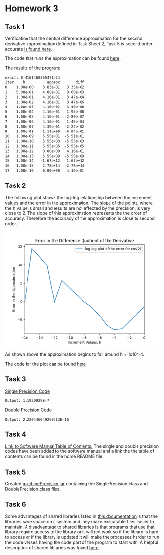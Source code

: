 # Homework 3

## Task 1

Verification that the central difference approximation for the second derivative approximation defined in Task Sheet 2, Task 5 is second order accurate [is found here](https://github.com/clarissalabrum/math4610/blob/master/homework/homework2/sheet2task5.pdf).

The code that runs the approximation can be found [here](https://github.com/clarissalabrum/math4610/blob/master/homework/homework2/Task5/src/Task5.java).

The results of the program:

    exact: 0.4161468365471424
    iter    h          approx       diff
    0    1.00e+00    3.83e-01   3.35e-02
    1    5.00e-01    4.08e-01   8.60e-03
    2    1.00e-01    4.16e-01   3.47e-04
    3    1.00e-02    4.16e-01   3.47e-06
    4    1.00e-03    4.16e-01   3.46e-08
    5    1.00e-04    4.16e-01   1.95e-08
    6    1.00e-05    4.16e-01  -2.80e-07
    7    1.00e-06    4.16e-01   1.46e-04
    8    1.00e-07    4.39e-01  -2.24e-02
    9    1.00e-08    1.11e+00  -6.94e-01
    10   1.00e-09    5.55e+01  -5.51e+01
    11   1.00e-10    5.55e+03  -5.55e+03
    12   1.00e-11    5.55e+05  -5.55e+05
    13   1.00e-12    0.00e+00   4.16e-01
    14   1.00e-13    5.55e+09  -5.55e+09
    15   1.00e-14   -1.67e+12   1.67e+12
    16   1.00e-15    2.78e+14  -2.78e+14
    17   1.00e-16    0.00e+00   4.16e-01

## Task 2

The following plot shows the log-log relationship between the increment values and the error in the approximation. The slope of the points, where the h value is small and results are not effected by the precision, is very close to 2. The slope of this approximation represents the the order of accuracy. Therefore the accuracy of the approximation is close to second order.

![Task 2 plot](https://github.com/clarissalabrum/math4610/blob/master/homework/homework3/Task.png)

As shown above the approximation begins to fail around h = 1x10^-4.

The code for the plot can be found [here](https://github.com/clarissalabrum/math4610/blob/master/homework/homework3/Task2/main.py)

## Task 3

[Single Precision Code](https://github.com/clarissalabrum/math4610/blob/master/homework/homework3/Task3/precsion/src/SinglePrecision.java)

    Output: 1.1920929E-7

[Double Precision Code](https://github.com/clarissalabrum/math4610/blob/master/homework/homework3/Task3/precsion/src/DoublePrecision.java)

    Output: 2.220446049250313E-16
    
## Task 4

[Link to Software Manual Table of Contents.](https://github.com/clarissalabrum/math4610/blob/master/softwareManuel/toc.md) The single and double precision codes have been added to the software manual and a link the the table of contents can be found in the home README file.

## Task 5

Created [machinePrecision.jar](https://github.com/clarissalabrum/math4610/blob/master/homework/homework3/Task3/precsion/src/machinePrecision.jar) containing the SinglePrecision.class and DoublePrecision.class files.

## Task 6

Some advantages of shared libraries listed in [this documentation](http://osr507doc.sco.com/en/tools/ShLib_WhatIs.html) is that the libraries save space on a system and they make executable files easier to maintain. A disadvantage to shared libraries is that programs that use that library require access to the library or it will not work so if the library is hard to access or if the library is updated it will make the processes harder to run the code verses having the code part of the program to start with. A helpful description of shared libraries was found [here](https://medium.com/@nickolasteixeira/shared-dynamic-libraries-vs-static-libraries-differences-in-performance-2716f5b3c826).
